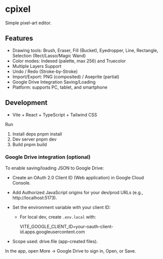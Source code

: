 # cpixel

Simple pixel-art editor.

## Features

- Drawing tools: Brush, Eraser, Fill (Bucket), Eyedropper, Line, Rectangle, Selection (Rect/Lasso/Magic Wand)
- Color modes: Indexed (palette, max 256) and Truecolor
- Multiple Layers Support
- Undo / Redo (Stroke-by-Stroke)
- Import/Export: PNG (composited) / Aseprite (partial)
- Google Drive Integration Saving/Loading
- Platform: supports PC, tablet, and smartphone

## Development

- Vite + React + TypeScript + Tailwind CSS

Run
1. Install deps
   pnpm install
2. Dev server
   pnpm dev
3. Build
   pnpm build

### Google Drive integration (optional)

To enable saving/loading JSON to Google Drive:

- Create an OAuth 2.0 Client ID (Web application) in Google Cloud Console.
- Add Authorized JavaScript origins for your dev/prod URLs (e.g., http://localhost:5173).
- Set the environment variable with your client ID:

   - For local dev, create `.env.local` with:

      VITE_GOOGLE_CLIENT_ID=your-oauth-client-id.apps.googleusercontent.com

- Scope used: drive.file (app-created files).

In the app, open More → Google Drive to sign in, Open, or Save.
